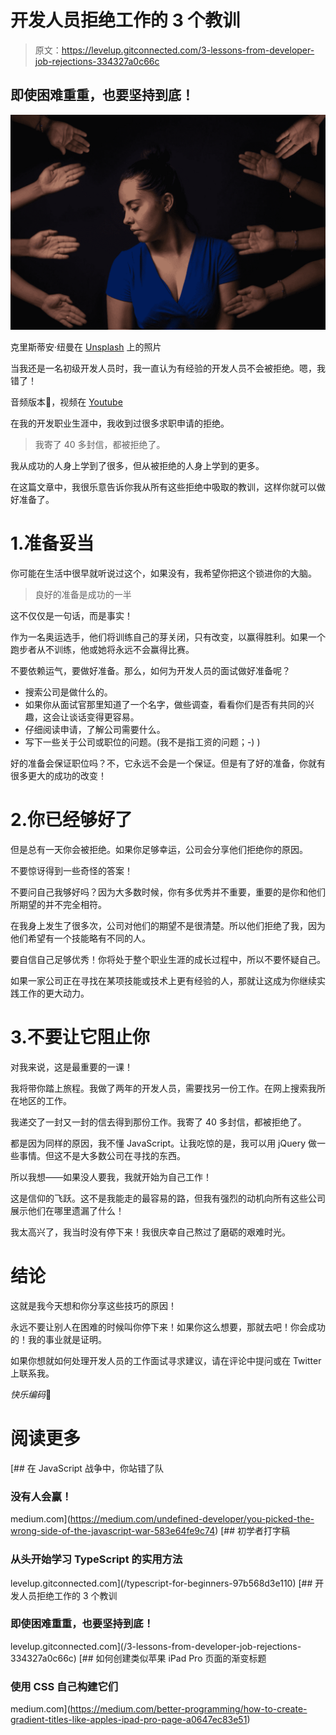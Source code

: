 # 开发人员拒绝工作的 3 个教训

> 原文：<https://levelup.gitconnected.com/3-lessons-from-developer-job-rejections-334327a0c66c>

## 即使困难重重，也要坚持到底！

![](img/5e49112db4f34798e53a934e695705f0.png)

克里斯蒂安·纽曼在 [Unsplash](https://unsplash.com?utm_source=medium&utm_medium=referral) 上的照片

当我还是一名初级开发人员时，我一直认为有经验的开发人员不会被拒绝。嗯，我错了！

音频版本🤗，视频在 [Youtube](https://www.youtube.com/watch?v=Xm5jxcoPWcw)

在我的开发职业生涯中，我收到过很多求职申请的拒绝。

> 我寄了 40 多封信，都被拒绝了。

我从成功的人身上学到了很多，但从被拒绝的人身上学到的更多。

在这篇文章中，我很乐意告诉你我从所有这些拒绝中吸取的教训，这样你就可以做好准备了。

# 1.准备妥当

你可能在生活中很早就听说过这个，如果没有，我希望你把这个锁进你的大脑。

> 良好的准备是成功的一半

这不仅仅是一句话，而是事实！

作为一名奥运选手，他们将训练自己的芽关闭，只有改变，以赢得胜利。如果一个跑步者从不训练，他或她将永远不会赢得比赛。

不要依赖运气，要做好准备。那么，如何为开发人员的面试做好准备呢？

*   搜索公司是做什么的。
*   如果你从面试官那里知道了一个名字，做些调查，看看你们是否有共同的兴趣，这会让谈话变得更容易。
*   仔细阅读申请，了解公司需要什么。
*   写下一些关于公司或职位的问题。(我不是指工资的问题；-) )

好的准备会保证职位吗？不，它永远不会是一个保证。但是有了好的准备，你就有很多更大的成功的改变！

# 2.你已经够好了

但是总有一天你会被拒绝。如果你足够幸运，公司会分享他们拒绝你的原因。

不要惊讶得到一些奇怪的答案！

不要问自己我够好吗？因为大多数时候，你有多优秀并不重要，重要的是你和他们所期望的并不完全相符。

在我身上发生了很多次，公司对他们的期望不是很清楚。所以他们拒绝了我，因为他们希望有一个技能略有不同的人。

要自信自己足够优秀！你将处于整个职业生涯的成长过程中，所以不要怀疑自己。

如果一家公司正在寻找在某项技能或技术上更有经验的人，那就让这成为你继续实践工作的更大动力。

# 3.不要让它阻止你

对我来说，这是最重要的一课！

我将带你踏上旅程。我做了两年的开发人员，需要找另一份工作。在网上搜索我所在地区的工作。

我递交了一封又一封的信去得到那份工作。我寄了 40 多封信，都被拒绝了。

都是因为同样的原因，我不懂 JavaScript。让我吃惊的是，我可以用 jQuery 做一些事情。但这不是大多数公司在寻找的东西。

所以我想——如果没人要我，我就开始为自己工作！

这是信仰的飞跃。这不是我能走的最容易的路，但我有强烈的动机向所有这些公司展示他们在哪里遗漏了什么！

我太高兴了，我当时没有停下来！我很庆幸自己熬过了磨砺的艰难时光。

# 结论

这就是我今天想和你分享这些技巧的原因！

永远不要让别人在困难的时候叫你停下来！如果你这么想要，那就去吧！你会成功的！我的事业就是证明。

如果你想就如何处理开发人员的工作面试寻求建议，请在评论中提问或在 Twitter 上联系我。

*快乐编码*🚀

# 阅读更多

[](https://medium.com/undefined-developer/you-picked-the-wrong-side-of-the-javascript-war-583e64fe9c74) [## 在 JavaScript 战争中，你站错了队

### 没有人会赢！

medium.com](https://medium.com/undefined-developer/you-picked-the-wrong-side-of-the-javascript-war-583e64fe9c74) [](/typescript-for-beginners-97b568d3e110) [## 初学者打字稿

### 从头开始学习 TypeScript 的实用方法

levelup.gitconnected.com](/typescript-for-beginners-97b568d3e110) [](/3-lessons-from-developer-job-rejections-334327a0c66c) [## 开发人员拒绝工作的 3 个教训

### 即使困难重重，也要坚持到底！

levelup.gitconnected.com](/3-lessons-from-developer-job-rejections-334327a0c66c) [](https://medium.com/better-programming/how-to-create-gradient-titles-like-apples-ipad-pro-page-a0647ec83e51) [## 如何创建类似苹果 iPad Pro 页面的渐变标题

### 使用 CSS 自己构建它们

medium.com](https://medium.com/better-programming/how-to-create-gradient-titles-like-apples-ipad-pro-page-a0647ec83e51)